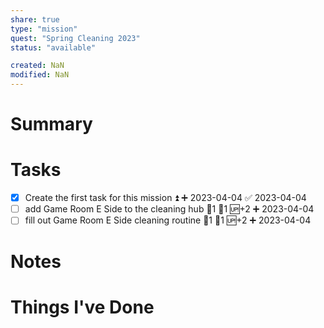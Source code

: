 ```yaml
---
share: true
type: "mission"
quest: "Spring Cleaning 2023"
status: "available"

created: NaN 
modified: NaN
---
```

 
# Summary

# Tasks
- [x] Create the first task for this mission ⏫ ➕ 2023-04-04 ✅ 2023-04-04
- [ ] add Game Room E Side to the cleaning hub 🍅1 🥄1 🆙+2 ➕ 2023-04-04
- [ ] fill out Game Room E Side cleaning routine 🍅1 🥄1 🆙+2 ➕ 2023-04-04
# Notes

# Things I've Done
